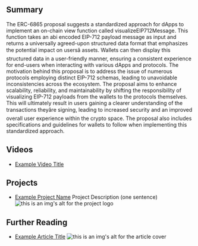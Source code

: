 ## Summary

The ERC-6865 proposal suggests a standardized approach for dApps to implement an on-chain view function called visualizeEIP712Message. This function takes an abi encoded EIP-712 payload message as input and returns a universally agreed-upon structured data format that emphasizes the potential impact on usersâ assets. Wallets can then display this structured data in a user-friendly manner, ensuring a consistent experience for end-users when interacting with various dApps and protocols. The motivation behind this proposal is to address the issue of numerous protocols employing distinct EIP-712 schemas, leading to unavoidable inconsistencies across the ecosystem. The proposal aims to enhance scalability, reliability, and maintainability by shifting the responsibility of visualizing EIP-712 payloads from the wallets to the protocols themselves. This will ultimately result in users gaining a clearer understanding of the transactions theyâre signing, leading to increased security and an improved overall user experience within the crypto space. The proposal also includes specifications and guidelines for wallets to follow when implementing this standardized approach.

## Videos

- [Example Video Title](https://www.youtube.com/watch?v=TDGq4aeevgY)

## Projects

- [Example Project Name](https://xxxx.xxx/xxxxx) Project Description (one sentence) ![this is an img's alt for the project logo](https://xxxx.xxx/project-logo.xxx)

## Further Reading

- [Example Article Title](https://xxxx.xxx/xxxxx) ![this is an img's alt for the article cover](https://xxxx.xxx/article-cover.xxx)
